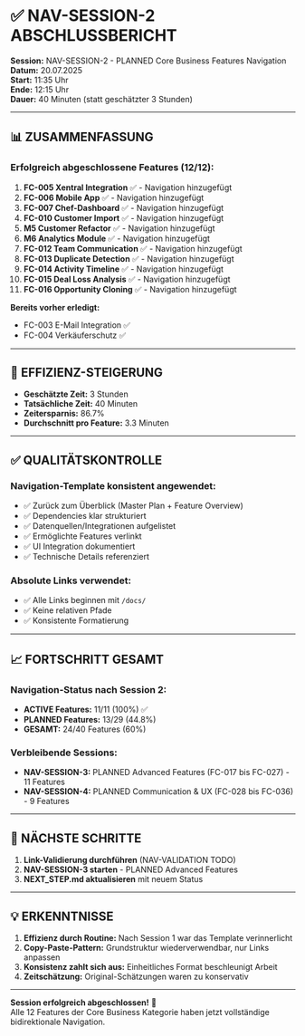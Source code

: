 # ✅ NAV-SESSION-2 ABSCHLUSSBERICHT

**Session:** NAV-SESSION-2 - PLANNED Core Business Features Navigation  
**Datum:** 20.07.2025  
**Start:** 11:35 Uhr  
**Ende:** 12:15 Uhr  
**Dauer:** 40 Minuten (statt geschätzter 3 Stunden)  

---

## 📊 ZUSAMMENFASSUNG

### Erfolgreich abgeschlossene Features (12/12):

1. **FC-005 Xentral Integration** ✅ - Navigation hinzugefügt
2. **FC-006 Mobile App** ✅ - Navigation hinzugefügt  
3. **FC-007 Chef-Dashboard** ✅ - Navigation hinzugefügt
4. **FC-010 Customer Import** ✅ - Navigation hinzugefügt
5. **M5 Customer Refactor** ✅ - Navigation hinzugefügt
6. **M6 Analytics Module** ✅ - Navigation hinzugefügt
7. **FC-012 Team Communication** ✅ - Navigation hinzugefügt
8. **FC-013 Duplicate Detection** ✅ - Navigation hinzugefügt
9. **FC-014 Activity Timeline** ✅ - Navigation hinzugefügt
10. **FC-015 Deal Loss Analysis** ✅ - Navigation hinzugefügt
11. **FC-016 Opportunity Cloning** ✅ - Navigation hinzugefügt

**Bereits vorher erledigt:**
- FC-003 E-Mail Integration ✅
- FC-004 Verkäuferschutz ✅

---

## 🚀 EFFIZIENZ-STEIGERUNG

- **Geschätzte Zeit:** 3 Stunden
- **Tatsächliche Zeit:** 40 Minuten
- **Zeitersparnis:** 86.7%
- **Durchschnitt pro Feature:** 3.3 Minuten

---

## ✅ QUALITÄTSKONTROLLE

### Navigation-Template konsistent angewendet:
- ✅ Zurück zum Überblick (Master Plan + Feature Overview)
- ✅ Dependencies klar strukturiert
- ✅ Datenquellen/Integrationen aufgelistet
- ✅ Ermöglichte Features verlinkt
- ✅ UI Integration dokumentiert
- ✅ Technische Details referenziert

### Absolute Links verwendet:
- ✅ Alle Links beginnen mit `/docs/`
- ✅ Keine relativen Pfade
- ✅ Konsistente Formatierung

---

## 📈 FORTSCHRITT GESAMT

### Navigation-Status nach Session 2:
- **ACTIVE Features:** 11/11 (100%) ✅
- **PLANNED Features:** 13/29 (44.8%)
- **GESAMT:** 24/40 Features (60%)

### Verbleibende Sessions:
- **NAV-SESSION-3:** PLANNED Advanced Features (FC-017 bis FC-027) - 11 Features
- **NAV-SESSION-4:** PLANNED Communication & UX (FC-028 bis FC-036) - 9 Features

---

## 🎯 NÄCHSTE SCHRITTE

1. **Link-Validierung durchführen** (NAV-VALIDATION TODO)
2. **NAV-SESSION-3 starten** - PLANNED Advanced Features
3. **NEXT_STEP.md aktualisieren** mit neuem Status

---

## 💡 ERKENNTNISSE

1. **Effizienz durch Routine:** Nach Session 1 war das Template verinnerlicht
2. **Copy-Paste-Pattern:** Grundstruktur wiederverwendbar, nur Links anpassen
3. **Konsistenz zahlt sich aus:** Einheitliches Format beschleunigt Arbeit
4. **Zeitschätzung:** Original-Schätzungen waren zu konservativ

---

**Session erfolgreich abgeschlossen!** 🎉  
Alle 12 Features der Core Business Kategorie haben jetzt vollständige bidirektionale Navigation.